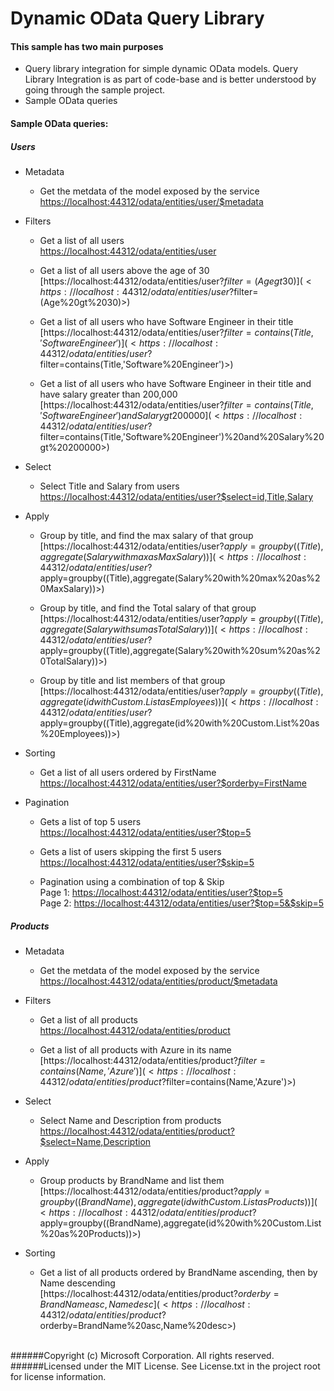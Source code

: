﻿# Dynamic OData Query Library

#### This sample has two main purposes
 * Query library integration for simple dynamic OData models. Query Library Integration is as part of code-base and is better understood by going through the sample project.
 * Sample OData queries



#### Sample OData queries:

##### Users
* Metadata
	* Get the metdata of the model exposed by the service<br>
	<https://localhost:44312/odata/entities/user/$metadata>

* Filters<br>
	* Get a list of all users<br>
	<https://localhost:44312/odata/entities/user>

	* Get a list of all users above the age of 30<br>
	[https://localhost:44312/odata/entities/user?$filter=(Age gt 30)](<https://localhost:44312/odata/entities/user?$filter=(Age%20gt%2030)>)

	* Get a list of all users who have Software Engineer in their title<br>
	[https://localhost:44312/odata/entities/user?$filter=contains(Title,'Software Engineer')](<https://localhost:44312/odata/entities/user?$filter=contains(Title,'Software%20Engineer')>)

	* Get a list of all users who have Software Engineer in their title and have salary greater than 200,000<br>
	[https://localhost:44312/odata/entities/user?$filter=contains(Title,'Software Engineer') and Salary gt 200000](<https://localhost:44312/odata/entities/user?$filter=contains(Title,'Software%20Engineer')%20and%20Salary%20gt%20200000>)

* Select<br>
	* Select Title and Salary from users<br>
	<https://localhost:44312/odata/entities/user?$select=id,Title,Salary>

* Apply<br>
	* Group by title, and find the max salary of that group<br>
	[https://localhost:44312/odata/entities/user?$apply=groupby((Title),aggregate(Salary with max as MaxSalary))](<https://localhost:44312/odata/entities/user?$apply=groupby((Title),aggregate(Salary%20with%20max%20as%20MaxSalary))>)

	* Group by title, and find the Total salary of that group<br>
	[https://localhost:44312/odata/entities/user?$apply=groupby((Title),aggregate(Salary with sum as TotalSalary))](<https://localhost:44312/odata/entities/user?$apply=groupby((Title),aggregate(Salary%20with%20sum%20as%20TotalSalary))>)

	* Group by title and list members of that group<br>
	[https://localhost:44312/odata/entities/user?$apply=groupby((Title),aggregate(id with Custom.List as Employees))](<https://localhost:44312/odata/entities/user?$apply=groupby((Title),aggregate(id%20with%20Custom.List%20as%20Employees))>)


* Sorting<br>
	* Get a list of all users ordered by FirstName<br>
	<https://localhost:44312/odata/entities/user?$orderby=FirstName>


* Pagination<br>
	* Gets a list of top 5 users<br>
	<https://localhost:44312/odata/entities/user?$top=5>

	* Gets a list of users skipping the first 5 users<br>
	<https://localhost:44312/odata/entities/user?$skip=5>

	* Pagination using a combination of top & Skip
	<br>Page 1: <https://localhost:44312/odata/entities/user?$top=5> 
	<br>Page 2: <https://localhost:44312/odata/entities/user?$top=5&$skip=5>


##### Products
* Metadata
	* Get the metdata of the model exposed by the service<br>
	<https://localhost:44312/odata/entities/product/$metadata>
	
* Filters
	* Get a list of all products<br>
  	<https://localhost:44312/odata/entities/product>

	* Get a list of all products with Azure in its name<br>
  	[https://localhost:44312/odata/entities/product?$filter=contains(Name,'Azure')](<https://localhost:44312/odata/entities/product?$filter=contains(Name,'Azure')>)

* Select<br>
	* Select Name and Description from products<br>
	<https://localhost:44312/odata/entities/product?$select=Name,Description>

* Apply<br>
	* Group products by BrandName and list them<br>
	[https://localhost:44312/odata/entities/product?$apply=groupby((BrandName),aggregate(id with Custom.List as Products))](<https://localhost:44312/odata/entities/product?$apply=groupby((BrandName),aggregate(id%20with%20Custom.List%20as%20Products))>)

* Sorting<br>
	* Get a list of all products ordered by BrandName ascending, then by Name descending<br>
	[https://localhost:44312/odata/entities/product?$orderby=BrandName asc,Name desc](<https://localhost:44312/odata/entities/product?$orderby=BrandName%20asc,Name%20desc>)

<br>
######Copyright (c) Microsoft Corporation.  All rights reserved.
######Licensed under the MIT License.  See License.txt in the project root for license information.

